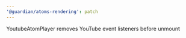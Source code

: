 ```yaml
---
'@guardian/atoms-rendering': patch
---
```


YoutubeAtomPlayer removes YouTube event listeners before unmount
